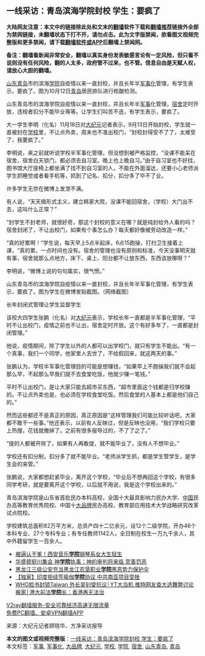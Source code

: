  <h2>一线采访：青岛滨海学院封校 学生：要疯了</h2> <p class="notice"><b>大陆网友注意：本文中的链接除此处和文末的<a href="https://github.com/bannedbook/fanqiang" >翻墙</a>软件下载和<a href="https://github.com/killgcd/justmysocks/blob/master/README.md">翻墙推荐</a>链接外全部为禁网链接，未翻墙状态下打不开，请勿点击。此为文字版禁闻，欲看图文视频完整版和更多禁闻，请下载<a href="https://github.com/bannedbook/fanqiang">翻墙软件或APP</a>后翻墙上禁闻网。</p><p>备注：翻墙看新闻非常安全，翻墙以真实身份发表敏感言论有一定风险，但只看不说则没有任何风险，翻的人太多，政府管不过来，也不管。信息自由是天赋人权，请放心大胆的翻墙。</b></p>  <div class="entry"> <p id="conimg"></p> <p><a href="https://www.bannedbook.org/bnews/tag/%E5%B1%B1%E4%B8%9C%E9%9D%92%E5%B2%9B/" class="st_tag internal_tag" rel="tag" title="标签 山东青岛 下的日志">山东青岛</a>市的滨海<a href="https://www.bannedbook.org/bnews/tag/%E5%AD%A6%E9%99%A2/" class="st_tag internal_tag" rel="tag" title="标签 学院 下的日志">学院</a>自疫情以来一直封校，并且长年半<a href="https://www.bannedbook.org/bnews/tag/%E5%86%9B%E4%BA%8B%E5%8C%96/" class="st_tag internal_tag" rel="tag" title="标签 军事化 下的日志">军事化</a>管理，有学生表示，要疯了。图为10月12日<a href="https://www.bannedbook.org/bnews/tag/%e9%9d%92%e5%b2%9b/" class="st_tag internal_tag" rel="tag" title="标签 青岛 下的日志">青岛</a>居民排队进行核酸检测。</p> <p>山东青岛市的滨海学院自疫情以来一直封校，并且长年半<a href="https://www.bannedbook.org/bnews/tag/%E5%86%9B%E4%BA%8B/" class="st_tag internal_tag" rel="tag" title="标签 军事 下的日志">军事</a>化管理，<a href="https://www.bannedbook.org/bnews/tag/%E5%AE%BF%E8%88%8D/" class="st_tag internal_tag" rel="tag" title="标签 宿舍 下的日志">宿舍</a>定时开放，违规者扣分不能毕业等等。让学生们叫苦不迭，有学生表示，要疯了。</p> <p>大一学生李明（化名）11月18日对<span class='wp_keywordlink_affiliate'><a href="http://www.epochtimes.com/" title="大纪元" target="_blank">大纪元</a></span>记者表示，9月13日开始封校，学生就一直被封在<a href="https://www.bannedbook.org/bnews/tag/%e5%ad%a6%e6%a0%a1/" class="st_tag internal_tag" rel="tag" title="标签 学校 下的日志">学校</a>里，不让点外卖，周末也不准出校门，“封校封得受不了了，太难受了，我要疯了。”</p> <p>李明说，来之前就听说学校半军事化管理，但没想到被严格监控，“没课不能呆在宿舍，宿舍白天锁门，都必须去自习室。晚上也上晚自习。”由于自习室也不好找，图书馆大厅座椅上都坐满了找不到自习室的人，不能在外面溜达，还要小心老师派学生抓睡觉或者看手机等，抓到了记名、扣分，扣分多了毕不了业。</p> <p>许多学生无奈在微博上发泄不满。</p>  <p>有人说，“天天搞形式主义，建立韩家大院，没课不能回宿舍，（学校）大门出不去，这叫什么正常？”</p> <p>“封学生不封老师，就很好奇，那这个封校的意义在哪？就是纯封给外人看的吗？宿舍封闭了，不让出校门，如果有个事怎么办？每天都好像被劳动改造一样。”</p> <p>“真的好累啊！”学生说，每天早上5点半起床，6点15跑操，打扫卫生接着上课，“真的累，一点时间也没有。宿舍的管理也没有原则和标准，今天没事明天就有事，宿舍就那么点地方，床下、桌上、阳台都不让放东西，东西该放哪呀？”</p> <p>李明说，“微博上说的句句属实，很气愤。”</p> <p></p> <p>山东青岛市的滨海学院自疫情以来一直封校，并且长年半军事化管理，有学生表示，要疯了。图为学生在微博发贴截图。（网络截图）</p>  <p>长年封闭式管理让学生监督学生</p> <p>该校大四学生张鹏（化名）对<a href="https://www.bannedbook.org/bnews/tag/%e5%a4%a7%e7%ba%aa%e5%85%83/" class="st_tag internal_tag" rel="tag" title="标签 大纪元 下的日志">大纪元</a>表示，学校长年一直都是半军事化管理，“平时不让出校门，疫情之前也不让出，宿舍定时开放。这个有好多年了，一直都是封闭管理。”</p> <p>他说，疫情期间，除了学生以外的人都可以出学校门，就只有学生不能出。“有一个真事，我们一个同学，他家里人去世了，不给假回来，就这两天的事。”</p> <p>张鹏认为，学校半军事化管理目的可能是想赚钱，“如果早上不跑操我们就不会起那么早，不起那么早我们就不去食堂吃饭，他就少赚一笔钱。”</p> <p>平时不让出校门，是让大家只能去超市买东西，“超市里面这个钱都是归学校赚的。不让点外卖也是，也必须在学校食堂吃饭。然后食堂的人基本上都是他们自己的。”</p> <p>然而这些都还不是真正的原因，真正原因是“这样管理我们可能比较听话吧，大家都不敢干一些事。”他还表示，以前有人反映过，但是反映也没用，“我们学校只要上热搜，花钱就撤掉了。之前有很多报导过的，不了了之了。”</p>  <p>“提的人都被开除了，如果有人再敢提，就不能毕业了，没有人不想毕业。”</p> <p>学校还有扣分制，扣分多了就不能毕业。“老师派学生抓，都是学生管学生，是学生会的来管。”</p> <p>张鹏说，大家都想赶紧毕业，离开这个学校，“毕业后不想再回这个学校，有很多同学考研，就是要离开这个学校，以后就不用说，我是这个学校出来的。”</p> <p>青岛滨海学院是山东省首批民办本科高校，全国十大最具影响力民办大学、<span class='wp_keywordlink_affiliate'><a href="https://www.bannedbook.org/" title="中国" target="_blank">中国</a></span>民办高等教育优秀院校、中国十<a href="https://www.bannedbook.org/bnews/tag/%e5%a4%a7%e5%93%81%e7%89%8c/" class="st_tag internal_tag" rel="tag" title="标签 大品牌 下的日志">大品牌</a>民办高校、教育部应用技术大学战略研究改革试点院校。</p> <p>学校建筑总面积82万平方米，总资产四十二亿余元，设12个二级学院，开办46个本科专业、27个专科专业；有专任教师1142人，全日制在校生一万九千余人，其中外籍留学生一百余人。</p> <ul class='op-related-articles' title='相关阅读'> <li><a href='https://www.bannedbook.org/bnews/cnnews/20201119/1433490.html' target='_blank'>被逼认干爹！西安音乐<b>学院</b>钢琴系女大生轻生</a></li> <li><a href='https://www.bannedbook.org/bnews/cnnews/20201117/1432440.html' target='_blank'>华盛顿挺川集会 神<b>学院</b>执事：神的审判将来临 赏善罚恶</a></li> <li><a href='https://www.bannedbook.org/bnews/baitai/20201115/1431367.html' target='_blank'>黑龙江三级公安充当黑龙江农垦职业<b>学院</b>黑恶势力保护伞</a></li> <li><a href='https://www.bannedbook.org/bnews/bannedvideo/20201114/1430776.html' target='_blank'>【独家】印度拒续签瑜伽<b>学院</b>协议 中共南亚项目受挫</a></li> <li><a href='https://www.bannedbook.org/bnews/bannedvideo/20201112/1429869.html' target='_blank'>WHO脸书封锁Taiwan 外长吴钊燮抗议│YT大当机 推特网友查大选舞弊讨论搬家│港大前法<b>学院</b>长：香港再无法治</a></li> </ul> <p class="texttj"> <a href="https://www.bannedbook.org/forum23/topic22702.html" target="_blank">V2ray翻墙服务-安全可靠经济高速无限流量</a><br/> <a href="https://github.com/bannedbook/fanqiang/wiki/%E7%A6%81%E9%97%BB%E7%BD%91%E5%AE%89%E5%8D%93%E7%BF%BB%E5%A2%99%E6%96%B0%E9%97%BBAPP" target="_blank">免费PC翻墙、安卓VPN翻墙APP</a></p><p> 来源：大纪元记者顾晓华、方净采访报导 </p> <a name='sharetosocial'></a>       <div><b>本文的图文或视频完整版</b>：<a href='https://www.bannedbook.org/bnews/cbnews/20201120/1433854.html'>一线采访：青岛滨海学院封校 学生：要疯了</a></div>  </div><!--END ENTRY--> <div class="postfooter"> <div>本文标签：<a href="https://www.bannedbook.org/bnews/tag/%E5%86%9B%E4%BA%8B/" rel="tag">军事</a>, <a href="https://www.bannedbook.org/bnews/tag/%E5%86%9B%E4%BA%8B%E5%8C%96/" rel="tag">军事化</a>, <a href="https://www.bannedbook.org/bnews/tag/%e5%a4%a7%e5%93%81%e7%89%8c/" rel="tag">大品牌</a>, <a href="https://www.bannedbook.org/bnews/tag/%e5%a4%a7%e7%ba%aa%e5%85%83/" rel="tag">大纪元</a>, <a href="https://www.bannedbook.org/bnews/tag/%e5%ad%a6%e6%a0%a1/" rel="tag">学校</a>, <a href="https://www.bannedbook.org/bnews/tag/%E5%AD%A6%E9%99%A2/" rel="tag">学院</a>, <a href="https://www.bannedbook.org/bnews/tag/%E5%AE%BF%E8%88%8D/" rel="tag">宿舍</a>, <a href="https://www.bannedbook.org/bnews/tag/%E5%B1%B1%E4%B8%9C%E9%9D%92%E5%B2%9B/" rel="tag">山东青岛</a>, <a href="https://www.bannedbook.org/bnews/tag/%e9%9d%92%e5%b2%9b/" rel="tag">青岛</a></div>  </div><!--END POSTFOOTER--> 